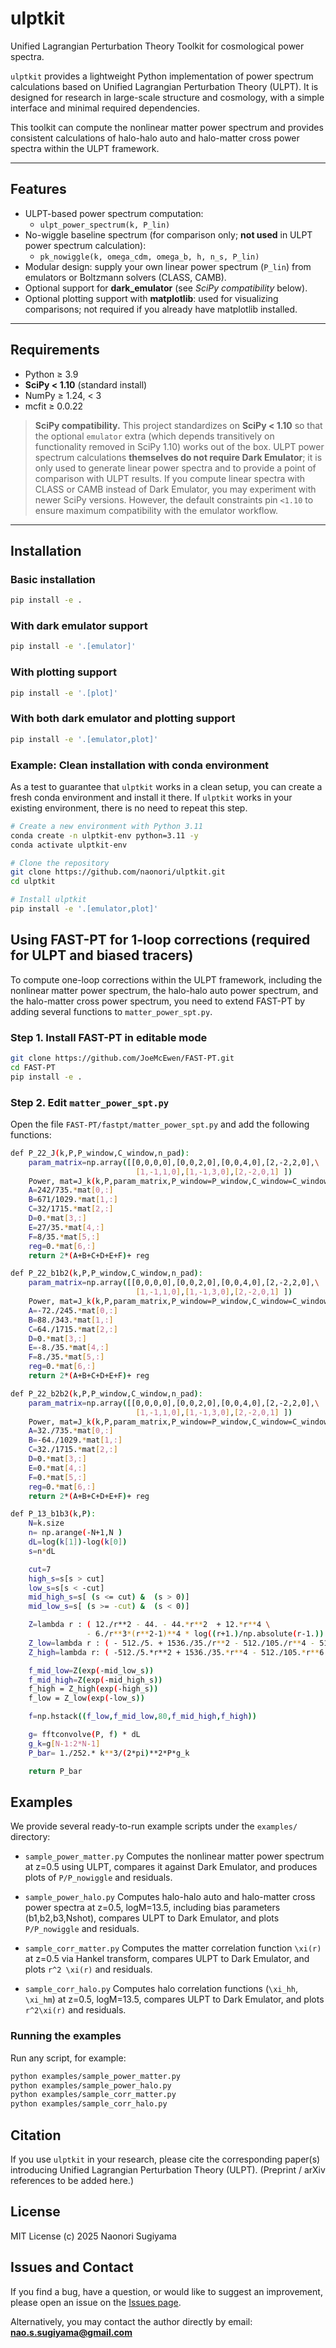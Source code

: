 # ulptkit

Unified Lagrangian Perturbation Theory Toolkit for cosmological power spectra.

`ulptkit` provides a lightweight Python implementation of power spectrum
calculations based on Unified Lagrangian Perturbation Theory (ULPT).
It is designed for research in large-scale structure and cosmology,
with a simple interface and minimal required dependencies.

This toolkit can compute the nonlinear matter power spectrum and provides
consistent calculations of halo-halo auto and halo-matter cross power spectra
within the ULPT framework.

---

## Features

- ULPT-based power spectrum computation:
  - `ulpt_power_spectrum(k, P_lin)`
- No-wiggle baseline spectrum (for comparison only; **not used** in ULPT power spectrum calculation):
  - `pk_nowiggle(k, omega_cdm, omega_b, h, n_s, P_lin)`
- Modular design: supply your own linear power spectrum (`P_lin`)
  from emulators or Boltzmann solvers (CLASS, CAMB).
- Optional support for **dark_emulator** (see *SciPy compatibility* below).
- Optional plotting support with **matplotlib**:
  used for visualizing comparisons; not required if you already have matplotlib installed.

---

## Requirements

- Python ≥ 3.9  
- **SciPy < 1.10** (standard install)  
- NumPy ≥ 1.24, < 3  
- mcfit ≥ 0.0.22

> **SciPy compatibility.**
> This project standardizes on **SciPy < 1.10** so that the optional `emulator`
> extra (which depends transitively on functionality removed in SciPy 1.10)
> works out of the box. ULPT power spectrum calculations **themselves do not
> require Dark Emulator**; it is only used to generate linear power spectra and
> to provide a point of comparison with ULPT results. If you compute linear
> spectra with CLASS or CAMB instead of Dark Emulator, you may experiment with
> newer SciPy versions. However, the default constraints pin
> `<1.10` to ensure maximum compatibility with the emulator workflow.

---

## Installation

### Basic installation
```bash
pip install -e .
```

### With dark emulator support
```bash
pip install -e '.[emulator]'
```

### With plotting support
```bash
pip install -e '.[plot]'
```

### With both dark emulator and plotting support
```bash
pip install -e '.[emulator,plot]'
```

### Example: Clean installation with conda environment

As a test to guarantee that `ulptkit` works in a clean setup,
you can create a fresh conda environment and install it there.
If `ulptkit` works in your existing environment, there is no need to repeat this step.
```bash
# Create a new environment with Python 3.11
conda create -n ulptkit-env python=3.11 -y
conda activate ulptkit-env

# Clone the repository
git clone https://github.com/naonori/ulptkit.git
cd ulptkit

# Install ulptkit
pip install -e '.[emulator,plot]'
```

## Using FAST-PT for 1-loop corrections (required for ULPT and biased tracers)

To compute one-loop corrections within the ULPT framework, including the
nonlinear matter power spectrum, the halo-halo auto power spectrum, and
the halo-matter cross power spectrum, you need to extend FAST-PT by adding
several functions to `matter_power_spt.py`.

### Step 1. Install FAST-PT in editable mode
```bash
git clone https://github.com/JoeMcEwen/FAST-PT.git
cd FAST-PT
pip install -e .
```

### Step 2. Edit `matter_power_spt.py`
Open the file `FAST-PT/fastpt/matter_power_spt.py` and add the following functions:

```bash
def P_22_J(k,P,P_window,C_window,n_pad):
    param_matrix=np.array([[0,0,0,0],[0,0,2,0],[0,0,4,0],[2,-2,2,0],\
                            [1,-1,1,0],[1,-1,3,0],[2,-2,0,1] ])
    Power, mat=J_k(k,P,param_matrix,P_window=P_window,C_window=C_window,n_pad=n_pad)
    A=242/735.*mat[0,:]
    B=671/1029.*mat[1,:]
    C=32/1715.*mat[2,:]
    D=0.*mat[3,:]
    E=27/35.*mat[4,:]
    F=8/35.*mat[5,:]
    reg=0.*mat[6,:]
    return 2*(A+B+C+D+E+F)+ reg
```

```bash
def P_22_b1b2(k,P,P_window,C_window,n_pad):
    param_matrix=np.array([[0,0,0,0],[0,0,2,0],[0,0,4,0],[2,-2,2,0],\
                            [1,-1,1,0],[1,-1,3,0],[2,-2,0,1] ])
    Power, mat=J_k(k,P,param_matrix,P_window=P_window,C_window=C_window,n_pad=n_pad)
    A=-72./245.*mat[0,:]
    B=88./343.*mat[1,:]
    C=64./1715.*mat[2,:]
    D=0.*mat[3,:]
    E=-8./35.*mat[4,:]
    F=8./35.*mat[5,:]
    reg=0.*mat[6,:]
    return 2*(A+B+C+D+E+F)+ reg
```

```bash
def P_22_b2b2(k,P,P_window,C_window,n_pad):
    param_matrix=np.array([[0,0,0,0],[0,0,2,0],[0,0,4,0],[2,-2,2,0],\
                            [1,-1,1,0],[1,-1,3,0],[2,-2,0,1] ])
    Power, mat=J_k(k,P,param_matrix,P_window=P_window,C_window=C_window,n_pad=n_pad)
    A=32./735.*mat[0,:]
    B=-64./1029.*mat[1,:]
    C=32./1715.*mat[2,:]
    D=0.*mat[3,:]
    E=0.*mat[4,:]
    F=0.*mat[5,:]
    reg=0.*mat[6,:]
    return 2*(A+B+C+D+E+F)+ reg
```

```bash
def P_13_b1b3(k,P):
    N=k.size
    n= np.arange(-N+1,N )
    dL=log(k[1])-log(k[0])
    s=n*dL

    cut=7
    high_s=s[s > cut]
    low_s=s[s < -cut]
    mid_high_s=s[ (s <= cut) &  (s > 0)]
    mid_low_s=s[ (s >= -cut) &  (s < 0)]

    Z=lambda r : ( 12./r**2 - 44. - 44.*r**2  + 12.*r**4 \
                 - 6./r**3*(r**2-1)**4 * log((r+1.)/np.absolute(r-1.)) ) * r 
    Z_low=lambda r : ( - 512./5. + 1536./35./r**2 - 512./105./r**4 - 512./1155./r**6 - 512./5005./r**8 ) * r
    Z_high=lambda r: ( -512./5.*r**2 + 1536./35.*r**4 - 512./105.*r**6 - 512./1155.*r**8 ) * r

    f_mid_low=Z(exp(-mid_low_s))
    f_mid_high=Z(exp(-mid_high_s))
    f_high = Z_high(exp(-high_s))
    f_low = Z_low(exp(-low_s))

    f=np.hstack((f_low,f_mid_low,80,f_mid_high,f_high))

    g= fftconvolve(P, f) * dL
    g_k=g[N-1:2*N-1]
    P_bar= 1./252.* k**3/(2*pi)**2*P*g_k

    return P_bar
```

## Examples

We provide several ready-to-run example scripts under the `examples/` directory:

- `sample_power_matter.py`
  Computes the nonlinear matter power spectrum at z=0.5 using ULPT,
  compares it against Dark Emulator, and produces plots of `P/P_nowiggle` and residuals.

- `sample_power_halo.py`
  Computes halo-halo auto and halo-matter cross power spectra at z=0.5, logM=13.5,
  including bias parameters (b1,b2,b3,Nshot), compares ULPT to Dark Emulator,
  and plots `P/P_nowiggle` and residuals.

- `sample_corr_matter.py`
  Computes the matter correlation function `\xi(r)` at z=0.5 via Hankel transform,
  compares ULPT to Dark Emulator, and plots `r^2 \xi(r)` and residuals.

- `sample_corr_halo.py`
  Computes halo correlation functions (`\xi_hh`, `\xi_hm`) at z=0.5, logM=13.5,
  compares ULPT to Dark Emulator, and plots `r^2\xi(r)` and residuals.

### Running the examples
Run any script, for example:
```bash
python examples/sample_power_matter.py
python examples/sample_power_halo.py
python examples/sample_corr_matter.py
python examples/sample_corr_halo.py
```

## Citation
If you use `ulptkit` in your research, please cite the corresponding paper(s)
introducing Unified Lagrangian Perturbation Theory (ULPT).
(Preprint / arXiv references to be added here.)

## License
MIT License (c) 2025 Naonori Sugiyama

## Issues and Contact
If you find a bug, have a question, or would like to suggest an improvement,
please open an issue on the [Issues page](https://github.com/naonori/ulptkit/issues).

Alternatively, you may contact the author directly by email:
**nao.s.sugiyama@gmail.com**


